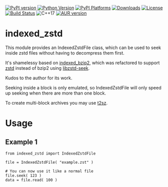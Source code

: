 [![PyPI version](https://badge.fury.io/py/indexed-zstd.svg)](https://badge.fury.io/py/indexed-zstd)
[![Python Version](https://img.shields.io/pypi/pyversions/indexed_zstd)](https://pypi.org/project/indexed-zstd/)
[![PyPI Platforms](https://img.shields.io/badge/pypi-linux%20%7C%20macOSs-brightgreen)](https://pypi.org/project/indexed-zstd/)
[![Downloads](https://pepy.tech/badge/indexed-zstd/month)](https://pepy.tech/project/indexed-zstd)
[![License](https://img.shields.io/badge/license-MIT-blue.svg)](http://opensource.org/licenses/MIT)
[![Build Status](https://github.com/martinellimarco/indexed_zstd/workflows/tests/badge.svg)](https://github.com/martinellimarco/indexed_zstd/actions)
![C++17](https://img.shields.io/badge/C++-17-blue.svg)
[![AUR version](https://img.shields.io/aur/version/python-indexed-zstd)](https://aur.archlinux.org/packages/python-indexed-zstd/)

# indexed_zstd

This module provides an IndexedZstdFile class, which can be used to seek inside zstd files without having to decompress them first.

It's shamelessy based on [indexed_bzip2](https://github.com/mxmlnkn/indexed_bzip2), which was refactored to support [zstd](https://github.com/facebook/zstd) instead of bzip2 using [libzstd-seek](https://github.com/martinellimarco/libzstd-seek).

Kudos to the author for its work.

Seeking inside a block is only emulated, so IndexedZstdFile will only speed up seeking when there are more than one block.

To create multi-block archives you may use [t2sz](https://github.com/martinellimarco/t2sz/).


# Usage

## Example 1

```python3
from indexed_zstd import IndexedZstdFile

file = IndexedZstdFile( "example.zst" )

# You can now use it like a normal file
file.seek( 123 )
data = file.read( 100 )
```
